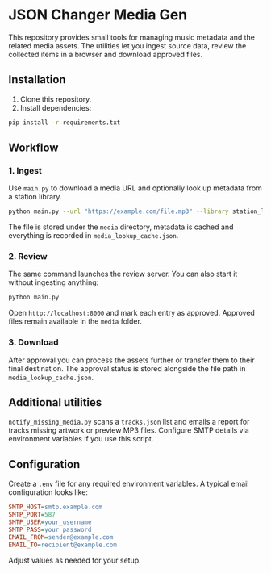 # JSON Changer Media Gen

This repository provides small tools for managing music metadata and the related media assets. The utilities let you ingest source data, review the collected items in a browser and download approved files.

## Installation

1. Clone this repository.
2. Install dependencies:

```bash
pip install -r requirements.txt
```

## Workflow

### 1. Ingest
Use `main.py` to download a media URL and optionally look up metadata from a station library.

```bash
python main.py --url "https://example.com/file.mp3" --library station_library.xlsx
```

The file is stored under the `media` directory, metadata is cached and everything is recorded in `media_lookup_cache.json`.

### 2. Review
The same command launches the review server. You can also start it without ingesting anything:

```bash
python main.py
```

Open `http://localhost:8000` and mark each entry as approved. Approved files remain available in the `media` folder.

### 3. Download
After approval you can process the assets further or transfer them to their final destination. The approval status is stored alongside the file path in `media_lookup_cache.json`.

## Additional utilities

`notify_missing_media.py` scans a `tracks.json` list and emails a report for tracks missing artwork or preview MP3 files. Configure SMTP details via environment variables if you use this script.

## Configuration

Create a `.env` file for any required environment variables. A typical email configuration looks like:

```ini
SMTP_HOST=smtp.example.com
SMTP_PORT=587
SMTP_USER=your_username
SMTP_PASS=your_password
EMAIL_FROM=sender@example.com
EMAIL_TO=recipient@example.com
```

Adjust values as needed for your setup.

